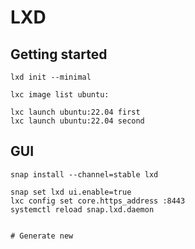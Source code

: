 # LXD

## Getting started
```
lxd init --minimal

lxc image list ubuntu:

lxc launch ubuntu:22.04 first
lxc launch ubuntu:22.04 second

```

## GUI
```
snap install --channel=stable lxd

snap set lxd ui.enable=true
lxc config set core.https_address :8443
systemctl reload snap.lxd.daemon


# Generate new


```
